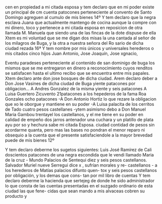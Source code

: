 cen en propiedad a mi citada esposa
y tem declaro que en mi poder existe un principal de cm
cuenta patocones perteneciente al convento de Santo Domingo
agreguen al cumulo de mis bienes
14º
Y tem declaro que la negra esclava Juana que actualmente
mantengo de cocina aunque la compre con mi dinero, toco
y pertenece a mi citada esposa en reposicion de otra llamada
M.
Manuela que siendo una de las fincas de la dote dispuse de ella
Xtem es mi voluntad que se me digan dos misas la una cantada
al señor de los milagros de Buga, y la otra a nuestra señora del Ro
sario de dicha ciudad rezada
16ª
Y tem nombre por mis únicos y universales herederos o mis
citados cinco hijos Juan Antonio, Jose Joaquín, Jose xgnacio,

Eventu paradeses perteneciente al contenido de san dominigo de buga los mismos que se me entregaron en dinero a reconocimiento cuyos renditos se satisfacen hasta el ultimo recibo que se encuentra entre mis papales. Xtem declaro ante don jose bosques de dicha ciudad.
Arem declaro deber a Don Jose Vasines de dicha ciudad de Buga yiente patacones por obligacion... A Andres Gonzalez de la misma yiente y seis patacones A Luisa Guertero Zicuvento 21patacones a los hepederos de la fama Roa Gonzales ocho
patacones
-A Don Antonio Hortiz lo que rezare la obligacion que
xo le oborgue y mantiene en su poder
-A Luisa palacita de los cerritos de Tado cuatro pesos castellanes
-ytem asimismo debo a Don Manuel Maria Gambou trentayel
los castellanos, y el me tiene en su poder en calidad de empeño dos jarros antenador una cuchara y un platillo de plata ayu por so y hechura sabe mi citada Esposa.
ciudad contidad de pesos sin acordarme quanta, pero mas las bases no pondran el menor reparo ni obsequio a la cuenta que el presente satisfaciendole a la mayor brevedad puede de mis bienes
12º

Y tem declaro deberme los sugetos siguientes: Luis José Ramírez de Cali doscientos patacones de una negra escondida que le vendi llamado Maria de la cruz - Mundo Palacios de Sentequi diez y seis pesos castellanos. Salvador Muriel nueve
Serregui dice x , sufrían morales y re- castellanos - a los herederos de Matías palacios difunto quen- tox y seis pesos castellanos por obligación, y los demas que cons- tan por mil libro de cuentas
Y tem declaro deberme la hacienda que sertejeg de donde he sido administrador lo que consta de las cuentas presentadas en el suzgado ordinario de esta ciudad las que fene- cidas que sean mando a mis alvaceas cobren su producto y